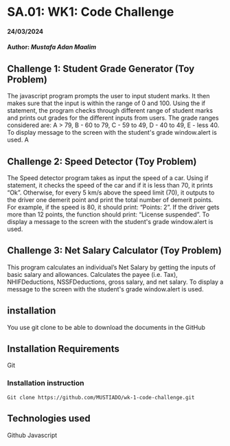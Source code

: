 # SA.01: WK1: Code Challenge

#### 24/03/2024

#### Author: *Mustafa Adan Maalim*

## Challenge 1: Student Grade Generator (Toy Problem)
The javascript program prompts the user to input student marks. It then makes sure that the input is within the range of 0 and 100. Using the if statement, the program checks through different range of student marks and prints out grades for the different inputs from users. The grade ranges considered are: A > 79, B - 60 to 79, C - 59 to 49, D - 40 to 49, E - less 40.
To display message to the screen with the student's grade window.alert is used. A
## Challenge 2: Speed Detector (Toy Problem)
The Speed detector program takes as input the speed of a car. Using if statement, it checks the speed of the car and if it is less than 70, it prints “Ok”. Otherwise, for every 5 km/s above the speed limit (70), it outputs to the driver one demerit point and print the total number of demerit points.
For example, if the speed is 80, it should print: “Points: 2”. If the driver gets more than 12 points, the function should print: “License suspended”.
To display a message to the screen with the student's grade window.alert is used.
## Challenge 3: Net Salary Calculator (Toy Problem)
This program calculates an individual’s Net Salary by getting the inputs of basic salary and allowances. Calculates the payee (i.e. Tax), NHIFDeductions, NSSFDeductions, gross salary, and net salary. To display a message to the screen with the student's grade window.alert is used.

## installation
You use git clone to be able to download the documents in the GitHub

## Installation Requirements
Git

### Installation instruction
```
Git clone https://github.com/MUSTIADO/wk-1-code-challenge.git

```
## Technologies used
Github
Javascript
